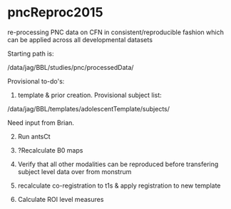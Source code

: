 # pncReproc2015

re-processing PNC data on CFN in consistent/reproducible fashion which can be applied across all developmental datasets

Starting path is:

/data/jag/BBL/studies/pnc/processedData/

Provisional to-do's:

1) template & prior creation.  Provisional subject list:

/data/jag/BBL/templates/adolescentTemplate/subjects/

Need input from Brian.

2) Run antsCt

3) ?Recalculate B0 maps

4) Verify that all other modalities can be reproduced before transfering subject level data over from monstrum

5) recalculate co-registration to t1s & apply registration to new template

6) Calculate ROI level measures
